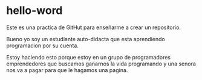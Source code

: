 # hello-word
Este es una practica de GitHut para enseñarme a crear un repositorio.

Bueno yo soy un estudiante auto-didacta que esta aprendiendo programacion por su cuenta.

Estoy haciendo esto porque estoy en un grupo de programadores emprendedores que buscamos ganarnos la vida programando y una senora nos va a pagar para que le hagamos una pagina.
